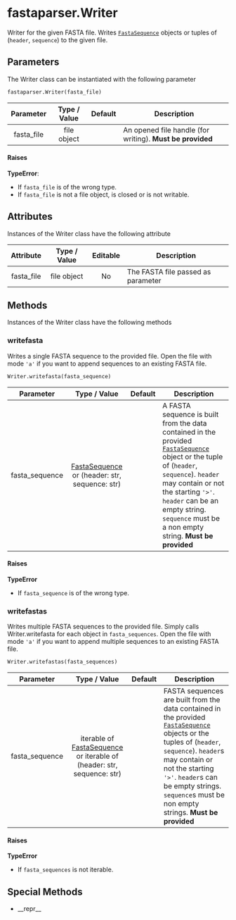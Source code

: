 # fastaparser.Writer
Writer for the given FASTA file.
Writes [`FastaSequence`](api_fastasequence.md) objects or tuples of (`header`, `sequence`) to the given file.

## Parameters
The Writer class can be instantiated with the following parameter
```Python
fastaparser.Writer(fasta_file)
```

| Parameter | Type / Value | Default | Description|
|:---:|:---:|:---:|---|
| fasta_file | file object | | An opened file handle (for writing). **Must be provided** |

#### Raises
**TypeError**:

* If `fasta_file` is of the wrong type.
* If `fasta_file` is not a file object, is closed or is not writable.

## Attributes
Instances of the Writer class have the following attribute

| Attribute | Type / Value | Editable | Description |
|:---:|:---:|:---:|---|
| fasta_file | file object | No | The FASTA file passed as parameter |

## Methods
Instances of the Writer class have the following methods

### writefasta
Writes a single FASTA sequence to the provided file. Open the file with mode `'a'` if you want to append sequences to an existing FASTA file.

```Python
Writer.writefasta(fasta_sequence)
```

| Parameter | Type / Value | Default | Description |
|:---:|:---:|:---:|---|
| fasta_sequence | [FastaSequence](api_fastasequence.md) or (header: str, sequence: str) | | A FASTA sequence is built from the data contained in the provided [`FastaSequence`](api_fastasequence.md) object or the tuple of (`header`, `sequence`). `header` may contain or not the starting `'>'`. `header` can be an empty string. `sequence` must be a non empty string. **Must be provided** |

#### Raises
**TypeError**

* If `fasta_sequence` is of the wrong type.

### writefastas
Writes multiple FASTA sequences to the provided file.
Simply calls Writer.writefasta for each object in `fasta_sequences`.
Open the file with mode `'a'` if you want to append multiple sequences to an existing FASTA file.

```Python
Writer.writefastas(fasta_sequences)
```

| Parameter | Type / Value | Default | Description |
|:---:|:---:|:---:|---|
| fasta_sequence | iterable of [FastaSequence](api_fastasequence.md) or iterable of (header: str, sequence: str) | | FASTA sequences are built from the data contained in the provided [`FastaSequence`](api_fastasequence.md) objects or the tuples of (`header`, `sequence`). `header`s may contain or not the starting `'>'`. `header`s can be empty strings. `sequence`s must be non empty strings. **Must be provided** |

#### Raises
**TypeError**

* If `fasta_sequences` is not iterable.

## Special Methods
* \_\_repr__
